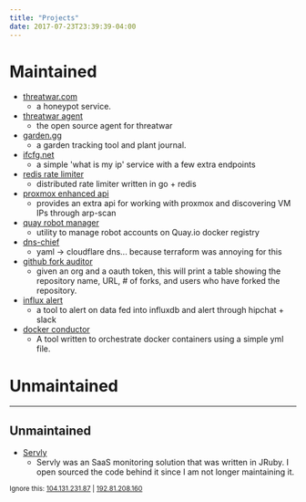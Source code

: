 ```yaml
---
title: "Projects"
date: 2017-07-23T23:39:39-04:00
---
```


<h1>Maintained</h1>

* <a href="https://threatwar.com/" target="_blank">threatwar.com</a> 
  * a honeypot service.
* [threatwar agent](https://github.com/joshrendek/hnypots-agent)
  * the open source agent for threatwar
* <a href="https://garden.gg" target="_blank">garden.gg</a>
  * a garden tracking tool and plant journal.
* <a href="https://ifcfg.net/" target="_blank">ifcfg.net</a>
  * a simple 'what is my ip' service with a few extra endpoints
* [redis rate limiter](https://github.com/joshrendek/redis-rate-limiter)
  * distributed rate limiter written in go + redis
* [proxmox enhanced api](https://github.com/joshrendek/proxmox-enhanced-api)
  * provides an extra api for working with proxmox and discovering VM IPs
    through arp-scan
* [quay robot manager](https://github.com/joshrendek/quay-robot-manager)
  * utility to manage robot accounts on Quay.io docker registry
* [dns-chief](https://github.com/joshrendek/dns-chief)
  * yaml -> cloudflare dns... because terraform was annoying for this
* [github fork auditor](https://github.com/joshrendek/ghforkauditor)
  * given an org and a oauth token, this will print a table showing the repository name, URL, # of forks, and users who have forked the repository.
* [influx alert](https://github.com/joshrendek/influx-alert)
  * a tool to alert on data fed into influxdb and alert through hipchat + slack
* [docker conductor](https://github.com/joshrendek/docker-conductor)
  * A tool written to orchestrate docker containers using a simple yml file.


<h1>Unmaintained</h1>

<hr>

<h2>Unmaintained</h2>

* [Servly](https://github.com/joshrendek/servly)
  * Servly was an SaaS monitoring solution that was written in JRuby. I open sourced the code behind it since I am not longer maintaining it.


<small> Ignore this: <a href="http://104.131.231.87" rel="nofollow">104.131.231.87</a> | <a href="http://192.81.208.160" rel="nofollow">192.81.208.160</a></small>
